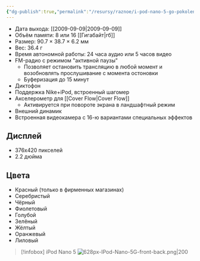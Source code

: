 ```yaml
---
{"dg-publish":true,"permalink":"/resursy/raznoe/i-pod-nano-5-go-pokoleniya/"}
---
```


- Дата выхода: [[2009-09-09\|2009-09-09]]
- Объём памяти: 8 или 16 [[Гигабайт\|гб]]
- Размер: 90.7 × 38.7 × 6.2 мм
- Вес: 36.4 г 
- Время автономной работы: 24 часа аудио или 5 часов видео 
- FM-радио с режимом "активной паузы"
	- Позволяет остановить трансляцию в любой момент и возобновлять прослушивание с момента остоновки
	- Буферизация до 15 минут
- Диктофон 
- Поддержка Nike+iPod, встроенный шагомер 
- Акселерометр для [[Cover Flow\|Cover Flow]]
	- Активируется при повороте экрана в ландшафтный режим 
- Внешний динамик 
- Встроенная видеокамера с 16-ю вариантами специальных эффектов
## Дисплей 
- 376x420 пикселей 
- 2.2 дюйма 
## Цвета 
- Красный (только в фирменных магазинах)
- Серебристый 
- Чёрный 
- Фиолетовый
- Голубой 
- Зелёный 
- Жёлтый 
- Оранжевый 
- Лиловый 
> [!infobox] iPod Nano 5
> ![628px-IPod-Nano-5G-front-back.png|200](/img/user/%D0%90%D1%80%D1%85%D0%B8%D0%B2/%D0%9A%D1%8D%D1%88/628px-IPod-Nano-5G-front-back.png)